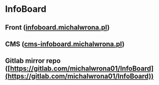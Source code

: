 # InfoBoard
## Front ([infoboard.michalwrona.pl](https://infoboard.michalwrona.pl/))
## CMS ([cms-infoboard.michalwrona.pl](https://cms.infoboard.michalwrona.pl/))

## Gitlab mirror repo ([https://gitlab.com/michalwrona01/InfoBoard](https://gitlab.com/michalwrona01/InfoBoard))

